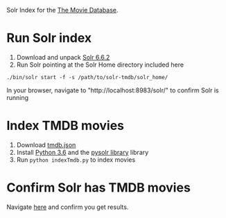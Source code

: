 Solr Index for the [The Movie Database](http://themoviedb.com).

# Run Solr index

1. Download and unpack [Solr 6.6.2](http://archive.apache.org/dist/lucene/solr/6.6.2/solr-6.6.2.zip)
2. Run Solr pointing at the Solr Home directory included here

```
./bin/solr start -f -s /path/to/solr-tmdb/solr_home/
```

In your browser, navigate to "http://localhost:8983/solr/" to confirm Solr is running

# Index TMDB movies

1. Download [tmdb.json](http://es-learn-to-rank.labs.o19s.com/tmdb.json)
2. Install [Python 3.6](https://www.python.org/downloads/) and the [pysolr library](https://github.com/django-haystack/pysolr) library
3. Run `python indexTmdb.py` to index movies

# Confirm Solr has TMDB movies

Navigate [here](http://localhost:8983/solr/tmdb/select?q=title:lego) and confirm you get results.
